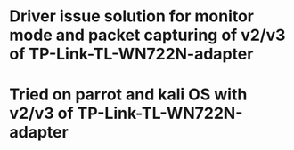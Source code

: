 # Driver issue solution for monitor mode and packet capturing of v2/v3 of TP-Link-TL-WN722N-adapter
# Tried on parrot and kali OS with v2/v3 of TP-Link-TL-WN722N-adapter
